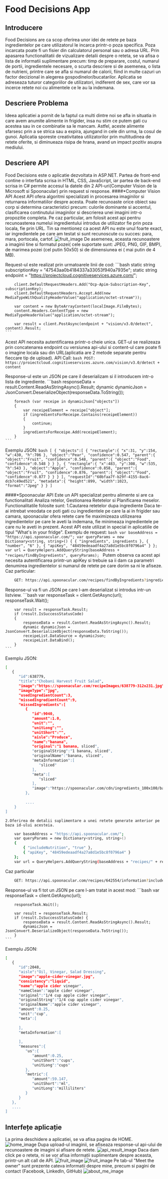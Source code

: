 # Food Decisions App


## Introducere 
Food Decisions are ca scop oferirea unor idei de retete pe baza ingredientelor pe care utilizatorul le incarca printr-o poza specifica. Poza incarcata poate fi un fisier din calculatorul personal sau o adresa URL.
Prin apasarea functionalitatii de vizualizare detalii despre o reteta, se va afisa o lista de informatii suplimentare precum: timp de preparare, costul, numarul de portii, ingredientele necesare, o scurta descriere si de asemenea, o lista de nutrieni, printre care se afla si numarul de calorii, fiind in multe cazuri un factor decizional in alegerea gospodinelor/bucatarilor.
Aplicatia se adreseaza tuturor categoriilor de utilizatori, indiferent de sex, care vor sa incerce retete noi cu alimentele ce le au la indemana.


## Descriere Problema 
Ideea aplicatiei a pornit de la faptul ca multi dintre noi se afla in situatia in care avem anumite alimente in frigider, insa nu stim ce putem gati cu acestea sau in ce combinatie sa le mancam. Astfel, aceste alimente sfarsesc prin a se strica sau a expira, ajungand in cele din urma, la cosul de gunoi.
Aplicatia sporeste creativitatea utilizatorilor prin multitudinea de retete oferite, si diminueaza risipa de hrana, avand un impact pozitiv asupra mediului.

## Descriere API
Food Decisions este o aplicatie dezvoltata in ASP.NET. Partea de front-end contine o interfata scrisa in HTML, CSS, JavaScript, iar partea de back-end scrisa in C# permite accesul la datele din 2 API-uri(Computer Vision de la Microsoft si Spoonacular) prin request si response.
####*Computer Vision API
Acest API ofera algoritmi specializati in procesarea imaginilor si returnarea informatiilor despre acesta. Poate recunoaste orice obiect sau corp si determina caracteristici precum: culorile dominante si accentul, clasificarea continutului imaginilor si descrierea unei imagini intr-o propozitie completa.
Pe caz particular, am folosit acest api pentru recunoasterea numelui ingredientului introdus de utilizator fie prin poza locala, fie prin URL.
Tin sa mentionez ca acest API nu este unul foarte exact, iar ingredientele pe care am testat si sunt recunoscute cu succes: para, mara, portocala, cartof. 
![fruit_image](images/fruit.jpg)
De asemenea, aceasta recunoastere a imaginii tine si formatul pozei( cele suportate sunt: JPEG, PNG, GIF, BMP), de marimea pozei (cel putin 50x50) si de dimensiunea ei ( mai putin de 4 MB).

Request-ul este realizat prin urmatoarele linii de cod:
	```bash
        static string subscriptionKey = "47543aa0b4184337a33053f940a7935e";
        static string endpoint = "https://proiectcloud.cognitiveservices.azure.com/";

		client.DefaultRequestHeaders.Add("Ocp-Apim-Subscription-Key", subscriptionKey);
		client.DefaultRequestHeaders.Accept.Add(new MediaTypeWithQualityHeaderValue("application/octet-stream"));

		var content = new ByteArrayContent(localImage.FileBytes);
		content.Headers.ContentType = new MediaTypeHeaderValue("application/octet-stream");

		var result = client.PostAsync(endpoint + "vision/v3.0/detect", content).Result;
	```
		
Acest API necesita autentificarea printr-o cheie unica. GET-ul se realizeaza prin concatenarea endpoint cu versiunea api-ului si content-ul care poate fi o imagine locala sau din URL(aplicatia are 2 metode separate pentru fieccare tip de upload).
API Call:
	```bash
	POST: https://proiectcloud.cognitiveservices.azure.com/vision/v3.0/detect + content 
	```

Response-ul este un JSON pe care il deserializam si il introducem intr-o lista de ingrediente.
	```bash
		responseData = result.Content.ReadAsStringAsync().Result;
		dynamic dynamicJson = JsonConvert.DeserializeObject(responseData.ToString());

		foreach (var receipe in dynamicJson["objects"])
		{
			var receipeElement = receipe["object"];
			if (ingredientsForReceipe.Contains(receipeElement))
			{
				continue;
			}
			ingredientsForReceipe.Add(receipeElement);
		}
	```
Exemplu JSON:
	```bash
[
	{
      "objects":[
         {
            "rectangle":{
               "x":31,
               "y":154,
               "w":430,
               "h":706
            },
            "object":"Pear",
            "confidence":0.547,
            "parent":{
               "object":"Fruit",
               "confidence":0.548,
               "parent":{
                  "object":"Food",
                  "confidence":0.548
               }
            }
         },
         {
            "rectangle":{
               "x":483,
               "y":308,
               "w":535,
               "h":543
            },
            "object":"Apple",
            "confidence":0.858,
            "parent":{
               "object":"Fruit",
               "confidence":0.876,
               "parent":{
                  "object":"Food",
                  "confidence":0.877
               }
            }
         }
      ],
      "requestId":"60bfaa7f-b29f-4155-8ac6-dcb7c49ed521",
      "metadata":{
         "height":899,
         "width":1023,
         "format":"Jpeg"
      }
   }
]
	```


####*Spoonacular API 
Este un API specializat pentru alimente si are ca functionalitati Analiza retelor, Gestionarea Retetelor si Planificarea meselor.
Functionalitatile folosite sunt:
	1.Cautarea retetelor dupa ingrediente
Daca te-ai intrebat vreodata ce poti gati cu ingredientele pe care la ai in frigider sau camara, spoonacular ofera retete care fie maximizeaza utilizearea ingredientelor pe care le aveti la indemana, fie minimeaza ingredientele pe care nu le aveti in prezent.
Acest API este utilizat in special in aplicatiile de tipul "What's in your fridge".
Exemplu de request:
	```bash
		var baseAddress = "https://api.spoonacular.com/";
		var queryParams = new Dictionary<string, string>()
		{
			{ "ingredients", ingredients },
			{ "number", "6" },
			{ "apiKey", "48459edeaadf4a27a8d1e5bc8f0796a4" }
		};
		var url = QueryHelpers.AddQueryString(baseAddress + "recipes/findByIngredients", queryParams);
	```
Putem observa ca acest api necesita autentificarea printr-un apiKey si trebuie sa ii dam ca parametri denumirea ingredientelor si numarul de retete pe care dorim sa ni le afiseze.
Caz particular:
```bash
	GET: https://api.spoonacular.com/recipes/findByIngredients?ingredients=Pear,%2BApple&number=6&apiKey=48459edeaadf4a27a8d1e5bc8f0796a4
```

Response-ul va fi un JSON pe care l-am deserializat si introdus intr-un listview.
	```bash
		var responseTask = client.GetAsync(url);
		responseTask.Wait();

		var result = responseTask.Result;
		if (result.IsSuccessStatusCode)
		{
			responseData = result.Content.ReadAsStringAsync().Result;
			dynamic dynamicJson = JsonConvert.DeserializeObject(responseData.ToString());
			receipeList.DataSource = dynamicJson;
			receipeList.DataBind();
		}
	```
Exemplu JSON:
```bash
[
   {
      "id":638779,
      "title":"Chobani Harvest Fruit Salad",
      "image":"https://spoonacular.com/recipeImages/638779-312x231.jpg",
      "imageType":"jpg",
      "usedIngredientCount":3,
      "missedIngredientCount":9,
      "missedIngredients":[
         {
            "id":9040,
            "amount":1.0,
            "unit":"",
            "unitLong":"",
            "unitShort":"",
            "aisle":"Produce",
            "name":"banana",
            "original":"1 banana, sliced",
            "originalString":"1 banana, sliced",
            "originalName":"banana, sliced",
            "metaInformation":[
               "sliced"
            ],
            "meta":[
               "sliced"
            ],
            "image":"https://spoonacular.com/cdn/ingredients_100x100/bananas.jpg"
         }, 
		 
		 ....
    }
]
```
	2.Oferirea de detalii suplimentare a unei retete generate anterior pe baza id-ului acesteia.
```bash
	var baseAddress = "https://api.spoonacular.com/";
	var queryParams = new Dictionary<string, string>()
	{
		{ "includeNutrition", "true" },
		{ "apiKey", "48459edeaadf4a27a8d1e5bc8f0796a4" }
	};
	var url = QueryHelpers.AddQueryString(baseAddress + "recipes/" + receipeId + "/information", queryParams);
```
Caz particular
```bash
	GET: https://api.spoonacular.com/recipes/642554/information?includeNutrition=true&apiKey=48459edeaadf4a27a8d1e5bc8f0796a4
```

Response-ul va fi tot un JSON pe care l-am tratat in acest mod:
	```bash	
		var responseTask = client.GetAsync(url);

		responseTask.Wait();

		var result = responseTask.Result;
		if (result.IsSuccessStatusCode) {
			responseData = result.Content.ReadAsStringAsync().Result;
			dynamicJson = JsonConvert.DeserializeObject(responseData.ToString());
		}
	```			
Exemplu JSON:
```bash
[
   {
      "id":2048,
      "aisle":"Oil, Vinegar, Salad Dressing",
      "image":"apple-cider-vinegar.jpg",
      "consistency":"liquid",
      "name":"apple cider vinegar",
      "nameClean":"apple cider vinegar",
      "original":"1/4 cup apple cider vinegar",
      "originalString":"1/4 cup apple cider vinegar",
      "originalName":"apple cider vinegar",
      "amount":0.25,
      "unit":"cup",
      "meta":[
         
      ],
      "metaInformation":[
         
      ],
      "measures":{
         "us":{
            "amount":0.25,
            "unitShort":"cups",
            "unitLong":"cups"
         },
         "metric":{
            "amount":59.147,
            "unitShort":"ml",
            "unitLong":"milliliters"
         }
      }
   },
   ....
]
```	

## Interfețe aplicație
La prima deschidere a aplicatiei, se va afisa pagina de HOME.
![home_image](images/home.png)
Dupa upload-ul imaginii, se afiseaza response-ul api-ului de recunoastere de imagini si afisare de retete.
![api_result_image](images/Home_API_Result.png)
Daca dam click pe o reteta, ni se vor afisa informatii suplimentare despre aceasta, printr-un alt call de API.
![fruit_image](images/API_Details_1.png)
![fruit_image](images/API_Details_2.png)
Pe tab-ul "Meet the owner" sunt prezente cateva informatii despre mine, precum si pagini de contact (Facebook, LinkedIn, GitHub)
![about_me_image](images/About_Me.png)